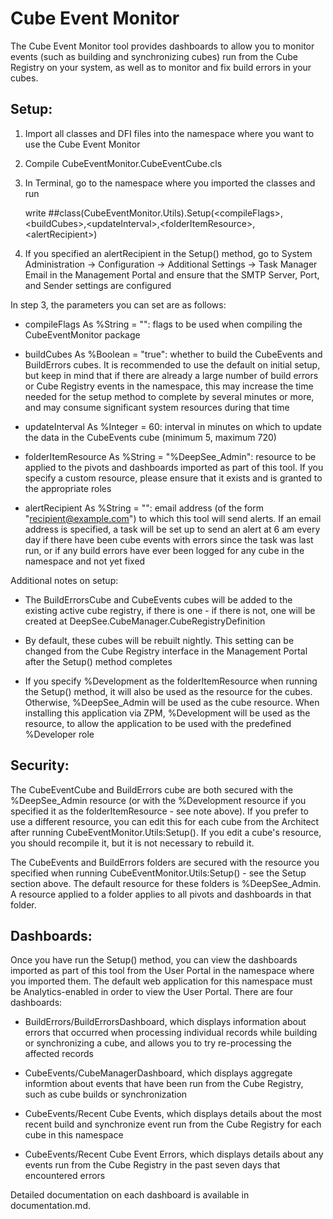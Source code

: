 # Cube Event Monitor

The Cube Event Monitor tool provides dashboards to allow you to monitor events (such as building and synchronizing cubes) run from the Cube Registry on your system, as well as to monitor and fix build errors in your cubes.

## Setup:

1. Import all classes and DFI files into the namespace where you want to use the Cube Event Monitor

2. Compile CubeEventMonitor.CubeEventCube.cls

3. In Terminal, go to the namespace where you imported the classes and run
	
	write ##class(CubeEventMonitor.Utils).Setup(\<compileFlags>,\<buildCubes>,\<updateInterval>,\<folderItemResource>,\<alertRecipient>)

4. If you specified an alertRecipient in the Setup() method, go to System Administration -> Configuration -> Additional Settings -> Task Manager Email in the Management Portal and ensure that the SMTP Server, Port, and Sender settings are configured

In step 3, the parameters you can set are as follows:

- compileFlags As %String = "": flags to be used when compiling the CubeEventMonitor package

- buildCubes As %Boolean = "true": whether to build the CubeEvents and BuildErrors cubes. It is recommended to use the default on initial setup, but keep in mind that if there are already a large number of build errors or Cube Registry events in the namespace, this may increase the time needed for the setup method to complete by several minutes or more, and may consume significant system resources during that time

- updateInterval As %Integer = 60: interval in minutes on which to update the data in the CubeEvents cube (minimum 5, maximum 720)

- folderItemResource As %String = "%DeepSee_Admin": resource to be applied to the pivots and dashboards imported as part of this tool. If you specify a custom resource, please ensure that it exists and is granted to the appropriate roles

- alertRecipient As %String = "": email address (of the form "recipient@example.com") to which this tool will send alerts. If an email address is specified, a task will be set up to send an alert at 6 am every day if there have been cube events with errors since the task was last run, or if any build errors have ever been logged for any cube in the namespace and not yet fixed

Additional notes on setup:

- The BuildErrorsCube and CubeEvents cubes will be added to the existing active cube registry, if there is one - if there is not, one will be created at DeepSee.CubeManager.CubeRegistryDefinition

- By default, these cubes will be rebuilt nightly. This setting can be changed from the Cube Registry interface in the Management Portal after the Setup() method completes

- If you specify %Development as the folderItemResource when running the Setup() method, it will also be used as the resource for the cubes. Otherwise, %DeepSee_Admin will be used as the cube resource. When installing this application via ZPM, %Development will be used as the resource, to allow the application to be used with the predefined %Developer role 

## Security:

The CubeEventCube and BuildErrors cube are both secured with the %DeepSee_Admin resource (or with the %Development resource if you specified it as the folderItemResource - see note above). If you prefer to use a different resource, you can edit this for each cube from the Architect after running CubeEventMonitor.Utils:Setup(). If you edit a cube's resource, you should recompile it, but it is not necessary to rebuild it.

The CubeEvents and BuildErrors folders are secured with the resource you specified when running CubeEventMonitor.Utils:Setup() - see the Setup section above. The default resource for these folders is %DeepSee_Admin. A resource applied to a folder applies to all pivots and dashboards in that folder.

## Dashboards:

Once you have run the Setup() method, you can view the dashboards imported as part of this tool from the User Portal in the namespace where you imported them. The default web application for this namespace must be Analytics-enabled in order to view the User Portal. There are four dashboards:

- BuildErrors/BuildErrorsDashboard, which displays information about errors that occurred when processing individual records while building or synchronizing a cube, and allows you to try re-processing the affected records

- CubeEvents/CubeManagerDashboard, which displays aggregate informtion about events that have been run from the Cube Registry, such as cube builds or synchronization

- CubeEvents/Recent Cube Events, which displays details about the most recent build and synchronize event run from the Cube Registry for each cube in this namespace

- CubeEvents/Recent Cube Event Errors, which displays details about any events run from the Cube Registry in the past seven days that encountered errors
	
Detailed documentation on each dashboard is available in documentation.md.
